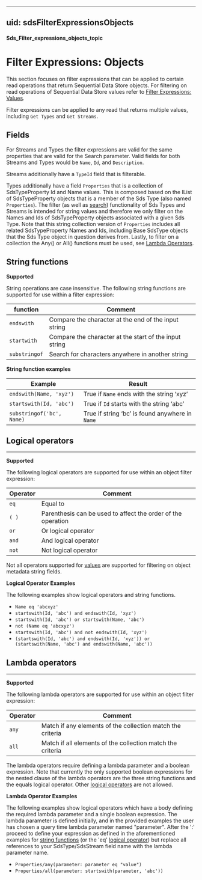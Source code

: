 
---
uid: sdsFilterExpressionsObjects
---

#### Sds_Filter_expressions_objects_topic

Filter Expressions: Objects
==================

This section focuses on filter expressions that can be applied to certain read operations that return Sequential Data Store objects. For filtering on read operations of Sequential Data Store values refer to [Filter Expressions: Values](xref:sdsFilterExpressions#Sds_Filter_expressions_topic).

Filter expressions can be applied to any read that returns multiple values, including 
``Get Types`` and ``Get Streams``. 


Fields
------------
For Streams and Types the filter expressions are valid for the same properties that are valid for the Search parameter. Valid fields 
for both Streams and Types would be ``Name``, ``Id``, and ``Description``. 

Streams additionally have a ``TypeId`` field that is filterable.

Types additionally have a field ``Properties`` that is a collection of SdsTypeProperty Id and Name values. This is composed based on the IList of SdsTypeProperty objects that is a member of the Sds Type (also named ``Properties``). The filter (as well as [search](xref:sdsSearching#qisearchingtopic)) functionality of Sds Types and Streams is intended for string values and therefore we only filter on the Names and Ids of SdsTypeProperty objects associated with a given Sds Type. Note that this string collection version of ``Properties`` includes all related SdsTypeProperty Names and Ids, including Base SdsType objects that the Sds Type object in question derives from. Lastly, to filter on a collection the Any() or All() functions must be used, see [Lambda Operators](#Sds_Filter_expressions_objects_lambda_operators_topic).

## <a name="Sds_Filter_expressions_objects_string_functions_topic"></a>String functions

**Supported**

String operations are case insensitive. The following string functions are supported for use within a
filter expression:

| function      | Comment                                                         |
|---------------|-----------------------------------------------------------------|
| ``endswith``  | Compare the character at the end of the input string            |
| ``startwith`` | Compare the character at the start of the input string          |
|``substringof``| Search for characters anywhere in another string                |

**String function examples**

|Example                                      |Result                                                           |
|---------------------------------------------|-----------------------------------------------------------------|
|``endswith(Name, 'xyz')``                  |True if ``Name`` ends with the string ‘xyz’                |
|``startswith(Id, 'abc')``                 |True if ``Id`` starts with the string ‘abc’              |
|``substringof('bc', Name)``                 |True if string ‘bc’ is found anywhere in ``Name``         |


## <a name="Sds_Filter_expressions_objects_logical_operators_topic"></a>Logical operators
------------

**Supported**

The following logical operators are supported for use within an object filter
expression:

| Operator   | Comment                                             |
|------------|-----------------------------------------------------|
| ``eq``     | Equal to                                            |
| ``( )``    | Parenthesis can be used to affect the order of the operation|
| ``or``     | Or logical operator                                 |
| ``and``    | And logical operator                                |
| ``not``    | Not logical operator                                |

Not all operators supported for [values](xref:sdsFilterExpressions#Sds_Filter_expressions_topic) are 
supported for filtering on object metadata string fields.

**Logical Operator Examples**

The following examples show logical operators and string functions.

- ``Name eq 'abcxyz'``
- ``startswith(Id, 'abc') and endswith(Id, 'xyz')``
- ``startswith(Id, 'abc') or startswith(Name, 'abc')``
- ``not (Name eq 'abcxyz')``
- ``startswith(Id, 'abc') and not endswith(Id, 'xyz')``
- ``(startswith(Id, 'abc') and endswith(Id, 'xyz')) or (startswith(Name, 'abc') and endswith(Name, 'abc'))``

## <a name="Sds_Filter_expressions_objects_lambda_operators_topic"></a>Lambda operators
------------

**Supported**

The following lambda operators are supported for use within an object filter
expression:

| Operator   | Comment                                             |
|------------|-----------------------------------------------------|
| ``any``    | Match if any elements of the collection match the criteria|
| ``all``    | Match if all elements of the collection match the criteria|

The lambda operators require defining a lambda parameter and a boolean expression. Note that currently the only supported boolean expressions for the nested clause of the lambda operators are the three string functions and the equals logical operator. Other [logical operators](#Sds_Filter_expressions_objects_logical_operators_topic) are not allowed.

**Lambda Operator Examples**

The following examples show logical operators which have a body defining the required lambda parameter and a single boolean expression. The lambda parameter is defined initially, and in the provided examples the user has chosen a query time lambda parameter named "parameter". After the ':' proceed to define your expression as defined in the aforementioned examples for [string functions](#Sds_Filter_expressions_objects_string_functions_topic) (or the 'eq' [logical operator](#Sds_Filter_expressions_objects_logical_operators_topic)) but replace all references to your SdsType/SdsStream field name with the lambda parameter name.

- ``Properties/any(parameter: parameter eq "value")``
- ``Properties/all(parameter: startswith(parameter, 'abc'))``
